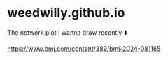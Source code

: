# weedwilly.github.io

The network plot I wanna draw recently ⬇️  

https://www.bmj.com/content/389/bmj-2024-081165
